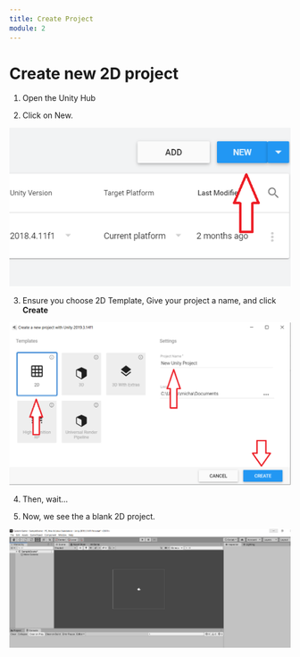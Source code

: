 ```yaml
---
title: Create Project
module: 2
---
```


# Create new 2D project

1. Open the Unity Hub

2. Click on New.

![New Project](../imgs/NewProject.png)

3. Ensure you choose 2D Template, Give your project a name, and click **Create**

![Settings for New Project](../imgs/SettingsNewProject.png)

4. Then, wait...

5. Now, we see the a blank 2D project.

![Blank Project](../imgs/BlankProject.png)